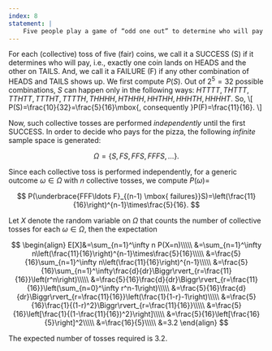 ```yaml
---
index: 8
statement: |
    Five people play a game of “odd one out” to determine who will pay for the pizza they ordered. Each flips a coin. If only one person gets heads (or tails) while the other four get tails (or heads) then he is the odd one and has to pay. Otherwise they flip again. What is the expected number of tosses needed to determine who will pay?
---
```

For each (collective) toss of five (fair) coins, we call it a SUCCESS (S) if it determines who will pay, i.e., exactly one coin lands on HEADS and the other on TAILS. And, we call it a FAILURE (F) if any other combination of HEADS and TAILS shows up. We first compute $P(S)$. Out of $2^5=32$ possible combinations, $S$ can happen only in the following ways: $HTTTT,THTTT,TTHTT,TTTHT,TTTTH,THHHH,HTHHH,HHTHH,HHHTH,HHHHT$.
So,
\\[
P(S)=\frac{10}{32}=\frac{5}{16}\mbox{, consequently }P(F)=\frac{11}{16}.
\\]

Now, such collective tosses are performed *independently* until the first SUCCESS. In order to decide who pays for the pizza, the following *infinite* sample space is generated:

$$
\Omega=\{S,FS,FFS,FFFS,\ldots\}.
$$

Since each collective toss is performed independently, for a generic outcome $\omega\in\Omega$ with $n$ collective tosses, we compute
$P(\omega)=$

$$
P(\underbrace{FFF\ldots F}_{(n-1) \mbox{ failures}}S)=\left(\frac{11}{16}\right)^{n-1}\times\frac{5}{16}.
$$

Let $X$ denote the random variable on $\Omega$ that counts the number of collective tosses for each $\omega\in\Omega$, then the expectation

$$
\begin{align}
E[X]&=\sum_{n=1}^\infty n P(X=n)\\\\\
&=\sum_{n=1}^\infty n\left(\frac{11}{16}\right)^{n-1}\times\frac{5}{16}\\\\\
&=\frac{5}{16}\sum_{n=1}^\infty n\left(\frac{11}{16}\right)^{n-1}\\\\\
&=\frac{5}{16}\sum_{n=1}^\infty\frac{d}{dr}\Biggr\rvert_{r=\frac{11}{16}}\left(r^n\right)\\\\\
&=\frac{5}{16}\frac{d}{dr}\Biggr\rvert_{r=\frac{11}{16}}\left(\sum_{n=0}^\infty r^n-1\right)\\\\\
&=\frac{5}{16}\frac{d}{dr}\Biggr\rvert_{r=\frac{11}{16}}\left(\frac{1}{1-r}-1\right)\\\\\
&=\frac{5}{16}\frac{1}{(1-r)^2}\Biggr\rvert_{r=\frac{11}{16}}\\\\\
&=\frac{5}{16}\left[\frac{1}{(1-\frac{11}{16})^2}\right]\\\\\
&=\frac{5}{16}\left[\frac{16}{5}\right]^2\\\\\
&=\frac{16}{5}\\\\\
&=3.2
\end{align}
$$

The expected number of tosses required is $3.2$.